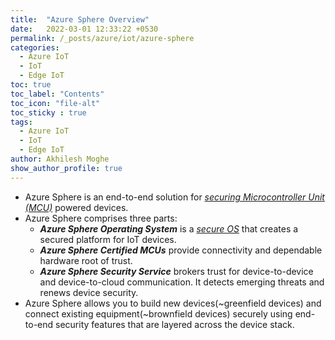 ```yaml
---
title:  "Azure Sphere Overview"
date:   2022-03-01 12:33:22 +0530
permalink: /_posts/azure/iot/azure-sphere
categories:
  - Azure IoT
  - IoT
  - Edge IoT
toc: true
toc_label: "Contents"
toc_icon: "file-alt"
toc_sticky : true
tags:
  - Azure IoT
  - IoT
  - Edge IoT
author: Akhilesh Moghe
show_author_profile: true
---
```


- Azure Sphere is an end-to-end solution for *<u>securing Microcontroller Unit (MCU)</u>* powered devices.
- Azure Sphere comprises three parts:
  - __*Azure Sphere Operating System*__ is a *<u>secure OS</u>* that creates a secured platform for IoT devices.
  - __*Azure Sphere Certified MCUs*__ provide connectivity and dependable hardware root of trust.
  - __*Azure Sphere Security Service*__ brokers trust for device-to-device and device-to-cloud communication. It detects emerging threats and renews device security.
- Azure Sphere allows you to build new devices(~greenfield devices) and connect existing equipment(~brownfield devices) securely using end-to-end security features that are layered across the device stack.


